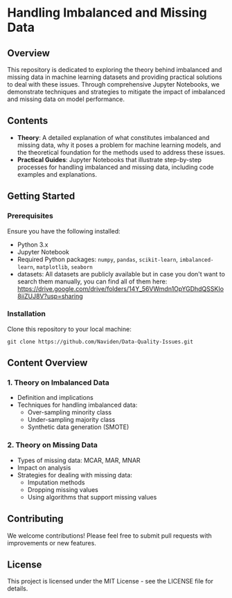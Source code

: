 # Handling Imbalanced and Missing Data

## Overview
This repository is dedicated to exploring the theory behind imbalanced and missing data in machine learning datasets and providing practical solutions to deal with these issues. Through comprehensive Jupyter Notebooks, we demonstrate techniques and strategies to mitigate the impact of imbalanced and missing data on model performance.

## Contents
- **Theory**: A detailed explanation of what constitutes imbalanced and missing data, why it poses a problem for machine learning models, and the theoretical foundation for the methods used to address these issues.
- **Practical Guides**: Jupyter Notebooks that illustrate step-by-step processes for handling imbalanced and missing data, including code examples and explanations.

## Getting Started

### Prerequisites
Ensure you have the following installed:
- Python 3.x
- Jupyter Notebook
- Required Python packages: `numpy`, `pandas`, `scikit-learn`, `imbalanced-learn`, `matplotlib`, `seaborn`
- datasets: All datasets are publicly available but in case you don't want to search them manually, you can find all of them here: https://drive.google.com/drive/folders/14Y_56VWmdn1OpYGDhdQSSKIo8iiZUJ8V?usp=sharing

### Installation
Clone this repository to your local machine:
```
git clone https://github.com/Naviden/Data-Quality-Issues.git
```

## Content Overview

### 1. Theory on Imbalanced Data
- Definition and implications
- Techniques for handling imbalanced data:
  - Over-sampling minority class
  - Under-sampling majority class
  - Synthetic data generation (SMOTE)

### 2. Theory on Missing Data
- Types of missing data: MCAR, MAR, MNAR
- Impact on analysis
- Strategies for dealing with missing data:
  - Imputation methods
  - Dropping missing values
  - Using algorithms that support missing values

## Contributing
We welcome contributions! Please feel free to submit pull requests with improvements or new features.

## License
This project is licensed under the MIT License - see the LICENSE file for details.
